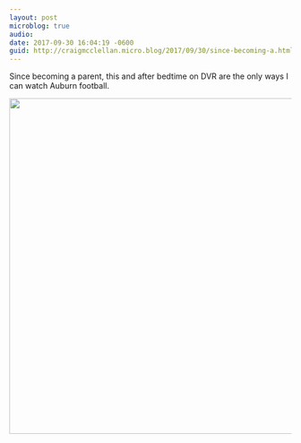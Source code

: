 ```yaml
---
layout: post
microblog: true
audio: 
date: 2017-09-30 16:04:19 -0600
guid: http://craigmcclellan.micro.blog/2017/09/30/since-becoming-a.html
---
```

Since becoming a parent, this and after bedtime on DVR are the only ways I can watch Auburn football.

<img src="http://craigmcclellan.com/uploads/2017/00fe43536e.jpg" width="599" height="600" />
